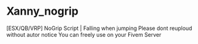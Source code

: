 # Xanny_nogrip
[ESX/QB/VRP] NoGrip Script | Falling when jumping
Please dont reuploud without autor notice
You can freely use on your Fivem Server

